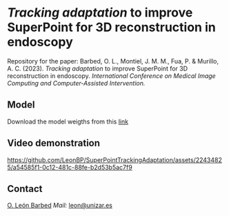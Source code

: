 # *Tracking adaptation* to improve SuperPoint for 3D reconstruction in endoscopy

Repository for the paper:
Barbed, O. L., Montiel, J. M. M., Fua, P. & Murillo, A. C. (2023). *Tracking adaptation* to improve SuperPoint for 3D reconstruction in endoscopy. *International Conference on Medical Image Computing and Computer-Assisted Intervention.*

## Model
Download the model weigths from this [link](https://unizares-my.sharepoint.com/:u:/g/personal/leon_unizar_es/EROoQ4idTYVAmwlTGScNo7gBfdgT8TEKjzRAsHRi5NLOrA?e=A3tQmA)

## Video demonstration
https://github.com/LeonBP/SuperPointTrackingAdaptation/assets/22434825/a54585f1-0c12-481c-88fe-b2d53b5ac7f9

## Contact
[O. León Barbed](https://scholar.google.com/citations?user=_LQyOHIAAAAJ) *Mail:* leon@unizar.es
